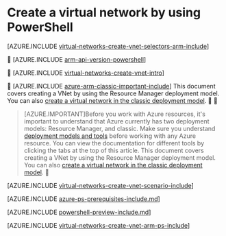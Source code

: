 <properties
   pageTitle="Create a virtual network using PowerShell in ARM | Azure"
   description="Learn how to create a virtual network using PowerShell in ARM | Resource Manager."
   services="virtual-network"
   documentationCenter=""
   authors="telmosampaio"
   manager="carmonm"
   editor=""
   tags="azure-resource-manager"/>

<tags
	ms.service="virtual-network"
	ms.date="03/15/2016"
	wacn.date=""/>

# Create a virtual network by using PowerShell

[AZURE.INCLUDE [virtual-networks-create-vnet-selectors-arm-include](../includes/virtual-networks-create-vnet-selectors-arm-include.md)]


[AZURE.INCLUDE [arm-api-version-powershell](../includes/arm-api-version-powershell.md)]


[AZURE.INCLUDE [virtual-networks-create-vnet-intro](../includes/virtual-networks-create-vnet-intro-include.md)]


[AZURE.INCLUDE [azure-arm-classic-important-include](../includes/azure-arm-classic-important-include.md)] This document covers creating a VNet by using the Resource Manager deployment model. You can also [create a virtual network in the classic deployment model](/documentation/articles/virtual-networks-create-vnet-classic-netcfg-ps/).


>[AZURE.IMPORTANT]Before you work with Azure resources, it's important to understand that Azure currently has two deployment models: Resource Manager, and classic. Make sure you understand [deployment models and tools](/documentation/articles/azure-classic-rm/) before working with any Azure resource. You can view the documentation for different tools by clicking the tabs at the top of this article. This document covers creating a VNet by using the Resource Manager deployment model. You can also [create a virtual network in the classic deployment model](/documentation/articles/virtual-networks-create-vnet-classic-netcfg-ps/).


[AZURE.INCLUDE [virtual-networks-create-vnet-scenario-include](../includes/virtual-networks-create-vnet-scenario-include.md)]

[AZURE.INCLUDE [azure-ps-prerequisites-include.md](../includes/azure-ps-prerequisites-include.md)]

[AZURE.INCLUDE [powershell-preview-include.md](../includes/powershell-preview-include.md)]

[AZURE.INCLUDE [virtual-networks-create-vnet-arm-ps-include](../includes/virtual-networks-create-vnet-arm-ps-include.md)]